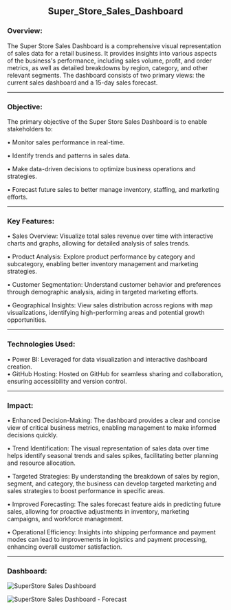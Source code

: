 <h2 align = "Center">Super_Store_Sales_Dashboard</h2>
<h3>Overview:</h3>

The Super Store Sales Dashboard is a comprehensive visual representation of sales data for a retail business. It provides insights into various aspects of the business's performance, including sales volume, profit, and order metrics, as well as detailed breakdowns by region, category, and other relevant segments. The dashboard consists of two primary views: the current sales dashboard and a 15-day sales forecast.

<hr>

<h3>Objective:</h3>

The primary objective of the Super Store Sales Dashboard is to enable stakeholders to:

• Monitor sales performance in real-time.

• Identify trends and patterns in sales data.

• Make data-driven decisions to optimize business operations and strategies.

• Forecast future sales to better manage inventory, staffing, and marketing efforts.

<hr>

<h3>Key Features:</h3>

• Sales Overview: Visualize total sales revenue over time with interactive charts and graphs, allowing for detailed analysis of sales trends.<br>

• Product Analysis: Explore product performance by category and subcategory, enabling better inventory management and marketing strategies.<br>

• Customer Segmentation: Understand customer behavior and preferences through demographic analysis, aiding in targeted marketing efforts.<br>

• Geographical Insights: View sales distribution across regions with map visualizations, identifying high-performing areas and potential growth opportunities.<br>

<hr>

<h3>Technologies Used:</h3>

• Power BI: Leveraged for data visualization and interactive dashboard creation.<br>
• GitHub Hosting: Hosted on GitHub for seamless sharing and collaboration, ensuring accessibility and version control.

<hr>

<h3>Impact:</h3>

• Enhanced Decision-Making: The dashboard provides a clear and concise view of critical business metrics, enabling management to make informed decisions quickly.

• Trend Identification: The visual representation of sales data over time helps identify seasonal trends and sales spikes, facilitating better planning and resource allocation.
   
• Targeted Strategies: By understanding the breakdown of sales by region, segment, and category, the business can develop targeted marketing and sales strategies to boost performance in specific areas.
 
• Improved Forecasting: The sales forecast feature aids in predicting future sales, allowing for proactive adjustments in inventory, marketing campaigns, and workforce management.
   
• Operational Efficiency: Insights into shipping performance and payment modes can lead to improvements in logistics and payment processing, enhancing overall customer satisfaction.

<hr>

<h3>Dashboard:</h3>

![SuperStore Sales Dashboard](https://github.com/prajyotkalekar/Super_Store_Sales_Dashboard/assets/141732867/5f9a63f3-5141-4efb-9fcd-d10ccccd6017)

![SuperStore Sales Dashboard - Forecast](https://github.com/prajyotkalekar/Super_Store_Sales_Dashboard/assets/141732867/6134e987-b1b4-44ab-860f-0567d1e854d8)

